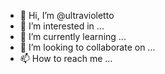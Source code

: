 - 👋 Hi, I’m @ultravioletto
- 👀 I’m interested in ...
- 🌱 I’m currently learning ...
- 💞️ I’m looking to collaborate on ...
- 📫 How to reach me ...

<!---
ultravioletto/ultravioletto is a ✨ special ✨ repository because its `README.md` (this file) appears on your GitHub profile.
You can click the Preview link to take a look at your changes.
--->
